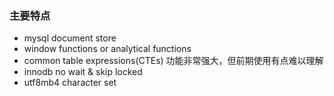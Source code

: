 ### 主要特点
- mysql document store
- window functions or analytical functions
- common table expressions(CTEs)
功能非常强大，但前期使用有点难以理解
- innodb no wait & skip locked
- utf8mb4 character set